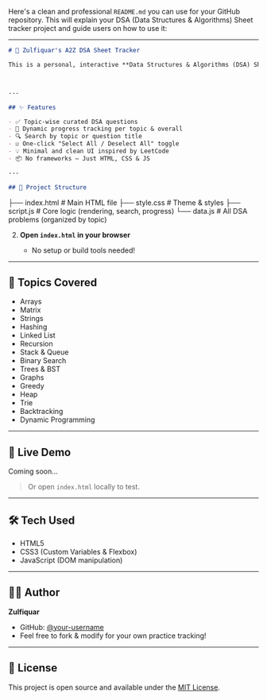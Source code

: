 Here's a clean and professional `README.md` you can use for your GitHub repository. This will explain your DSA (Data Structures & Algorithms) Sheet tracker project and guide users on how to use it:

---

```markdown
# 🧠 Zulfiquar's A2Z DSA Sheet Tracker

This is a personal, interactive **Data Structures & Algorithms (DSA) Sheet Tracker** built using vanilla HTML, CSS, and JavaScript. It helps you keep track of your progress across handpicked LeetCode questions organized by topic. You can search, filter, and mark problems as solved—all in a sleek UI.



---

## ✨ Features

- ✅ Topic-wise curated DSA questions
- 🧮 Dynamic progress tracking per topic & overall
- 🔍 Search by topic or question title
- ☑️ One-click "Select All / Deselect All" toggle
- 💡 Minimal and clean UI inspired by LeetCode
- 📦 No frameworks — Just HTML, CSS & JS

---

## 📁 Project Structure

```

├── index.html       # Main HTML file
├── style.css        # Theme & styles
├── script.js        # Core logic (rendering, search, progress)
└── data.js          # All DSA problems (organized by topic)



2. **Open `index.html` in your browser**

   * No setup or build tools needed!

---

## 🧩 Topics Covered

* Arrays
* Matrix
* Strings
* Hashing
* Linked List
* Recursion
* Stack & Queue
* Binary Search
* Trees & BST
* Graphs
* Greedy
* Heap
* Trie
* Backtracking
* Dynamic Programming

---

## 📌 Live Demo

Coming soon...

> Or open `index.html` locally to test.

---

## 🛠️ Tech Used

* HTML5
* CSS3 (Custom Variables & Flexbox)
* JavaScript (DOM manipulation)

---

## 🙋‍♂️ Author

**Zulfiquar**

* GitHub: [@your-username](https://github.com/zulfie1003)
* Feel free to fork & modify for your own practice tracking!

---

## 📜 License

This project is open source and available under the [MIT License](LICENSE).

```

